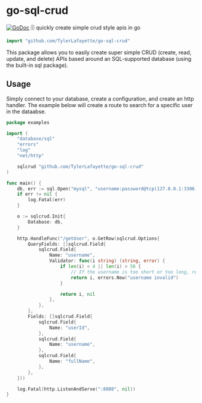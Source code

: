 # go-sql-crud
[![GoDoc](https://godoc.org/github.com/TylerLafayette/go-sql-crud?status.svg)](https://godoc.org/github.com/TylerLafayette/go-sql-crud)
🗄 quickly create simple crud style apis in go

```go
import "github.com/TylerLafayette/go-sql-crud"
```

This package allows you to easily create super simple CRUD (create, read, update, and delete) APIs based around an SQL-supported database (using the built-in sql package).

## Usage
Simply connect to your database, create a configuration, and create an http handler. The example below will create a route to search for a specific user in the dataabse.
```go
package examples

import (
	"database/sql"
	"errors"
	"log"
	"net/http"

	sqlcrud "github.com/TylerLafayette/go-sql-crud"
)

func main() {
	db, err := sql.Open("mysql", "username:password@tcp(127.0.0.1:3306)/test")
	if err != nil {
		log.Fatal(err)
	}

	o := sqlcrud.Init{
		Database: db,
	}

	http.HandleFunc("/getUser", o.GetRow(sqlcrud.Options{
		QueryFields: []sqlcrud.Field{
			sqlcrud.Field{
				Name: "username",
				Validator: func(i string) (string, error) {
					if len(i) < 4 || len(i) > 56 {
						// If the username is too short or too long, return an error to stop the request.
						return i, errors.New("username invalid")
					}

					return i, nil
				},
			},
		},
		Fields: []sqlcrud.Field{
			sqlcrud.Field{
				Name: "userId",
			},
			sqlcrud.Field{
				Name: "username",
			},
			sqlcrud.Field{
				Name: "fullName",
			},
		},
	}))

	log.Fatal(http.ListenAndServe(":8080", nil))
}
```